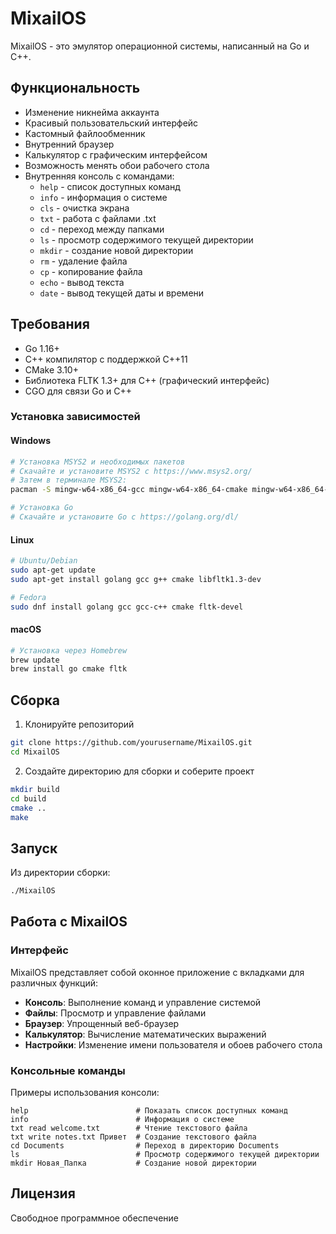 # MixailOS

MixailOS - это эмулятор операционной системы, написанный на Go и C++. 

## Функциональность

* Изменение никнейма аккаунта
* Красивый пользовательский интерфейс
* Кастомный файлообменник
* Внутренний браузер
* Калькулятор с графическим интерфейсом
* Возможность менять обои рабочего стола
* Внутренняя консоль с командами:
  * `help` - список доступных команд
  * `info` - информация о системе
  * `cls` - очистка экрана
  * `txt` - работа с файлами .txt
  * `cd` - переход между папками
  * `ls` - просмотр содержимого текущей директории
  * `mkdir` - создание новой директории
  * `rm` - удаление файла
  * `cp` - копирование файла
  * `echo` - вывод текста
  * `date` - вывод текущей даты и времени

## Требования

* Go 1.16+
* C++ компилятор с поддержкой C++11
* CMake 3.10+
* Библиотека FLTK 1.3+ для C++ (графический интерфейс)
* CGO для связи Go и C++

### Установка зависимостей

#### Windows
```bash
# Установка MSYS2 и необходимых пакетов
# Скачайте и установите MSYS2 с https://www.msys2.org/
# Затем в терминале MSYS2:
pacman -S mingw-w64-x86_64-gcc mingw-w64-x86_64-cmake mingw-w64-x86_64-fltk

# Установка Go
# Скачайте и установите Go с https://golang.org/dl/
```

#### Linux
```bash
# Ubuntu/Debian
sudo apt-get update
sudo apt-get install golang gcc g++ cmake libfltk1.3-dev

# Fedora
sudo dnf install golang gcc gcc-c++ cmake fltk-devel
```

#### macOS
```bash
# Установка через Homebrew
brew update
brew install go cmake fltk
```

## Сборка

1. Клонируйте репозиторий
```bash
git clone https://github.com/yourusername/MixailOS.git
cd MixailOS
```

2. Создайте директорию для сборки и соберите проект
```bash
mkdir build
cd build
cmake ..
make
```

## Запуск

Из директории сборки:
```bash
./MixailOS
```

## Работа с MixailOS

### Интерфейс
MixailOS представляет собой оконное приложение с вкладками для различных функций:
- **Консоль**: Выполнение команд и управление системой
- **Файлы**: Просмотр и управление файлами
- **Браузер**: Упрощенный веб-браузер
- **Калькулятор**: Вычисление математических выражений
- **Настройки**: Изменение имени пользователя и обоев рабочего стола

### Консольные команды
Примеры использования консоли:

```
help                        # Показать список доступных команд
info                        # Информация о системе
txt read welcome.txt        # Чтение текстового файла
txt write notes.txt Привет  # Создание текстового файла
cd Documents                # Переход в директорию Documents
ls                          # Просмотр содержимого текущей директории
mkdir Новая_Папка           # Создание новой директории
```

## Лицензия
Свободное программное обеспечение 